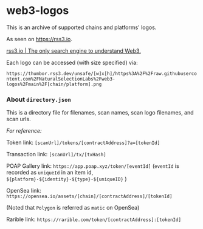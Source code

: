 # web3-logos
This is an archive of supported chains and platforms' logos.

As seen on <https://rss3.io>.

[rss3.io | The only search engine to understand Web3.](https://rss3.io/images/og-home.jpg)

Each logo can be accessed (with size specified) via:

`https://thumbor.rss3.dev/unsafe/[w]x[h]/https%3A%2F%2Fraw.githubusercontent.com%2FNaturalSelectionLabs%2Fweb3-logos%2Fmain%2F[chain/platform].png`

### About `directory.json`

This is a directory file for filenames, scan names, scan logo filenames, and scan urls.

*For reference:*

Token link: `[scanUrl]/tokens/[contractAddress]?a=[tokenId]`

Transaction link: `[scanUrl]/tx/[txHash]`

POAP Gallery link: `https://app.poap.xyz/token/[eventId]` (`eventId` is recorded as `uniqueId` in an item id, `${platform}-${identity}-${type}-${uniqueID}` )

OpenSea link: `https://opensea.io/assets/[chain]/[contractAddress]/[tokenId]`

(Noted that `Polygon` is referred as `matic` on OpenSea)

Rarible link: `https://rarible.com/token/[contractAddress]:[tokenId]`
